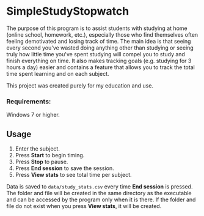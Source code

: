 # SimpleStudyStopwatch

The purpose of this program is to assist students with studying at home (online school, homework, etc.), especially those who find themselves often feeling demotivated and losing track of time. The main idea is that seeing every second you've wasted doing anything other than studying or seeing truly how little time you've spent studying will compel you to study and finish everything on time. It also makes tracking goals (e.g. studying for 3 hours a day) easier and contains a feature that allows you to track the total time spent learning and on each subject.

This project was created purely for my education and use.

### Requirements:
Windows 7 or higher.

## Usage
1. Enter the subject.
2. Press **Start** to begin timing.
3. Press **Stop** to pause.
4. Press **End session** to save the session.
5. Press **View stats** to see total time per subject.

Data is saved to `data/study_stats.csv` every time **End session** is pressed. The folder and file will be created in the same directory as the executable and can be accessed by the program only when it is there. If the folder and file do not exist when you press **View stats**, it will be created.
